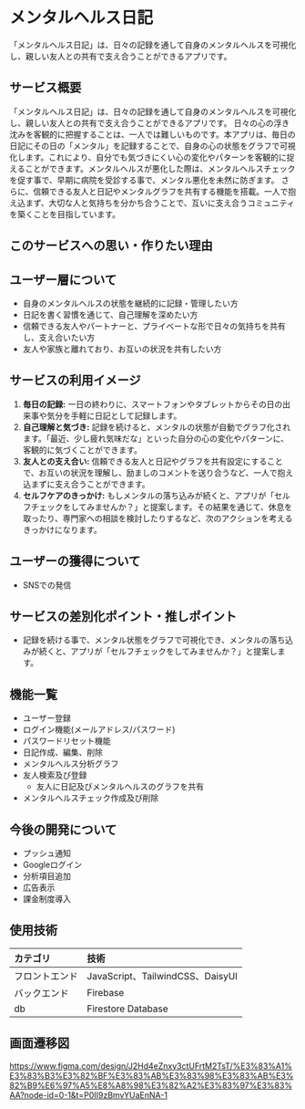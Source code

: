 # メンタルヘルス日記
「メンタルヘルス日記」は、日々の記録を通して自身のメンタルヘルスを可視化し、親しい友人との共有で支え合うことができるアプリです。

## サービス概要
「メンタルヘルス日記」は、日々の記録を通して自身のメンタルヘルスを可視化し、親しい友人との共有で支え合うことができるアプリです。
日々の心の浮き沈みを客観的に把握することは、一人では難しいものです。本アプリは、毎日の日記にその日の「メンタル」を記録することで、自身の心の状態をグラフで可視化します。これにより、自分でも気づきにくい心の変化やパターンを客観的に捉えることができます。メンタルヘルスが悪化した際は、メンタルヘルスチェックを促す事で、早期に病院を受診する事で、メンタル悪化を未然に防ぎます。
さらに、信頼できる友人と日記やメンタルグラフを共有する機能を搭載。一人で抱え込まず、大切な人と気持ちを分かち合うことで、互いに支え合うコミュニティを築くことを目指しています。


## このサービスへの思い・作りたい理由

## ユーザー層について
- 自身のメンタルヘルスの状態を継続的に記録・管理したい方
- 日記を書く習慣を通じて、自己理解を深めたい方
- 信頼できる友人やパートナーと、プライベートな形で日々の気持ちを共有し、支え合いたい方
- 友人や家族と離れており、お互いの状況を共有したい方

## サービスの利用イメージ
1. **毎日の記録:**
  一日の終わりに、スマートフォンやタブレットからその日の出来事や気分を手軽に日記として記録します。
2. **自己理解と気づき:**
  記録を続けると、メンタルの状態が自動でグラフ化されます。「最近、少し疲れ気味だな」といった自分の心の変化やパターンに、客観的に気づくことができます。
3. **友人との支え合い:**
  信頼できる友人と日記やグラフを共有設定にすることで、お互いの状況を理解し、励ましのコメントを送り合うなど、一人で抱え込まずに支え合うことができます。
4. **セルフケアのきっかけ:**
  もしメンタルの落ち込みが続くと、アプリが「セルフチェックをしてみませんか？」と提案します。その結果を通じて、休息を取ったり、専門家への相談を検討したりするなど、次のアクションを考えるきっかけになります。

## ユーザーの獲得について
- SNSでの発信

## サービスの差別化ポイント・推しポイント
- 記録を続ける事で、メンタル状態をグラフで可視化でき、メンタルの落ち込みが続くと、アプリが「セルフチェックをしてみませんか？」と提案します。

## 機能一覧
- ユーザー登録
- ログイン機能(メールアドレス/パスワード)
- パスワードリセット機能
- 日記作成、編集、削除
- メンタルヘルス分析グラフ
- 友人検索及び登録
  - 友人に日記及びメンタルヘルスのグラフを共有
- メンタルヘルスチェック作成及び削除


## 今後の開発について
- プッシュ通知
- Googleログイン
- 分析項目追加
- 広告表示
- 課金制度導入


## 使用技術
| カテゴリ | 技術 |
| :--- | :--- |
| フロントエンド | JavaScript、TailwindCSS、DaisyUI |
| バックエンド | Firebase |
| db | Firestore Database |


## 画面遷移図
https://www.figma.com/design/J2Hd4eZnxy3ctUFrtM2TsT/%E3%83%A1%E3%83%B3%E3%82%BF%E3%83%AB%E3%83%98%E3%83%AB%E3%82%B9%E6%97%A5%E8%A8%98%E3%82%A2%E3%83%97%E3%83%AA?node-id=0-1&t=P0II9zBmvYUaEnNA-1